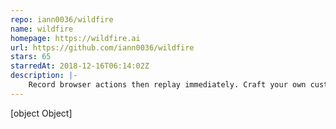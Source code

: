 ```yaml
---
repo: iann0036/wildfire
name: wildfire
homepage: https://wildfire.ai
url: https://github.com/iann0036/wildfire
stars: 65
starredAt: 2018-12-16T06:14:02Z
description: |-
    Record browser actions then replay immediately. Craft your own custom automation workflows.
---
```


[object Object]
